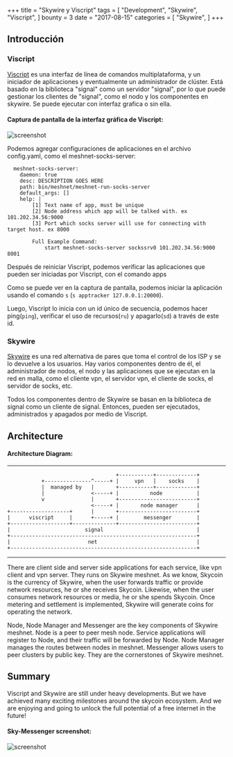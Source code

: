 +++
title = "Skywire y Viscript"
tags = [
    "Development",
    "Skywire",
    "Viscript",
]
bounty = 3
date = "2017-08-15"
categories = [
    "Skywire",
]
+++
## Introducción

### Viscript

[Viscript](https://github.com/skycoin/viscript) es una interfaz de 
línea de comandos multiplataforma, y un iniciador de aplicaciones 
y eventualmente un administrador de clúster. Está basado en la biblioteca 
"signal" como un servidor "signal", por lo que puede gestionar 
los clientes de "signal", como el nodo y los componentes en skywire. 
Se puede ejecutar con interfaz grafica o sin ella. 

#### Captura de pantalla de la interfaz gráfica de Viscript:

![screenshot](viscript.jpeg)

Podemos agregar configuraciones de aplicaciones en el archivo config.yaml, como el meshnet-socks-server:  

```
  meshnet-socks-server:
    daemon: true
    desc: DESCRIPTION GOES HERE
    path: bin/meshnet/meshnet-run-socks-server
    default_args: []
    help: |
        [1] Text name of app, must be unique
        [2] Node address which app will be talked with. ex 101.202.34.56:9000
        [3] Port which socks server will use for connecting with target host. ex 8000

        Full Example Command:
            start meshnet-socks-server sockssrv0 101.202.34.56:9000 8001
```

Después de reiniciar Viscript, podemos verificar las aplicaciones que pueden ser iniciadas por Viscript, con el comando apps

Como se puede ver en la captura de pantalla, podemos iniciar la aplicación usando el comando `s` (`s apptracker 127.0.0.1:20000`).

Luego, Viscript lo inicia con un id único de secuencia, 
podemos hacer ping(`ping`), verificar el uso de recursos(`ru`)
y apagarlo(`sd`) a través de este id.

### Skywire

[Skywire](https://github.com/skycoin/skywire) es una red 
alternativa de pares que toma el control de los ISP y se 
lo devuelve a los usuarios. Hay varios componentes dentro 
de él, el administrador de nodos, el nodo y las aplicaciones 
que se ejecutan en la red en malla, como el cliente vpn, el 
servidor vpn, el cliente de socks, el servidor de socks, etc.

Todos los componentes dentro de Skywire se basan en la 
biblioteca de signal como un cliente de signal. Entonces, 
pueden ser ejecutados, administrados y apagados por medio de Viscript.

## Architecture

#### Architecture Diagram:

------

```
                                   +-----------+-------------+
           +---------------^-----+ |     vpn   |    socks    |
           |  managed by   |       +-----------+-------------+
           |               <-----+ |          node           |
           v               |       +-------------------------+
                           <-----+ |       node manager      |
+-------------------+      |       +-------------------------+
|      viscript     |      +-----+ |        messenger        |
+-------------------+--------------+-------------------------+
|                        signal                              |
+------------------------------------------------------------+
|                         net                                |
+------------------------------------------------------------+
```

------

There are client side and server side applications for each service, like vpn client and vpn server. They runs on Skywire meshnet. As we know, Skycoin is the currency of Skywire, when the user forwards traffic or provide network resources, he or she receives Skycoin. Likewise, when the user consumes network resources or media, he or she spends Skycoin. Once metering and settlement is implemented, Skywire will generate coins for operating the network.

Node, Node Manager and Messenger are the key components of Skywire meshnet. Node is a peer to peer mesh node. Service applications will register to Node, and their traffic will be forwarded by Node. Node Manager manages the routes between nodes in meshnet. Messenger allows users to peer clusters by public key. They are the cornerstones of Skywire meshnet.

## Summary

Viscript and Skywire are still under heavy developments. But we have achieved many exciting milestones around the skycoin ecosystem. And we are enjoying and going to unlock the full potential of a free internet in the future!

#### Sky-Messenger screenshot:

![screenshot](messenger.png)

